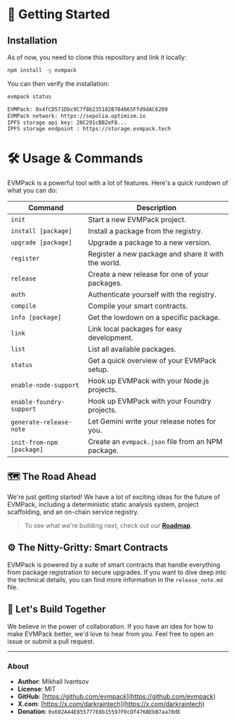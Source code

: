 # 🚀 Getting Started

## Installation

As of now, you need to clone this repository and link it locally:

```bash
npm install -g evmpack
```

You can then verify the installation:
```bash
evmpack status

EVMPack: 0x4fCD571Dbc9C7f8b235182B704665Ffd9dAC6289
EVMPack network: https://sepolia.optimism.io
IPFS storage api key: 20C291cBB2eF8...
IPFS storage endpoint : https://storage.evmpack.tech

```

# 🛠️ Usage & Commands

EVMPack is a powerful tool with a lot of features. Here's a quick rundown of what you can do:

| Command | Description |
|---|---|
| `init` | Start a new EVMPack project. |
| `install [package]` | Install a package from the registry. |
| `upgrade [package]` | Upgrade a package to a new version. |
| `register` | Register a new package and share it with the world. |
| `release` | Create a new release for one of your packages. |
| `auth` | Authenticate yourself with the registry. |
| `compile` | Compile your smart contracts. |
| `info [package]` | Get the lowdown on a specific package. |
| `link` | Link local packages for easy development. |
| `list` | List all available packages. |
| `status` | Get a quick overview of your EVMPack setup. |
| `enable-node-support` | Hook up EVMPack with your Node.js projects. |
| `enable-foundry-support`| Hook up EVMPack with your Foundry projects. |
| `generate-release-note` | Let Gemini write your release notes for you. |
| `init-from-npm [package]`| Create an `evmpack.json` file from an NPM package. |


## 🗺️ The Road Ahead

We're just getting started! We have a lot of exciting ideas for the future of EVMPack, including a deterministic static analysis system, project scaffolding, and an on-chain service registry.

> To see what we're building next, check out our [**Roadmap**](./ROADMAP.md).

## ⚙️ The Nitty-Gritty: Smart Contracts

EVMPack is powered by a suite of smart contracts that handle everything from package registration to secure upgrades. If you want to dive deep into the technical details, you can find more information in the `release_note.md` file.

## 🤝 Let's Build Together

We believe in the power of collaboration. If you have an idea for how to make EVMPack better, we'd love to hear from you. Feel free to open an issue or submit a pull request.

---

### About

*   **Author**: Mikhail Ivantsov
*   **License**: MIT
*   **GitHub**: [https://github.com/evmpack](https://github.com/evmpack)
*   **X.com**: [https://x.com/darkraintech](https://x.com/darkraintech)
*   **Donation**: `0x602A44E855777E8b15597F0cDf476BEbB7aa70dE`
